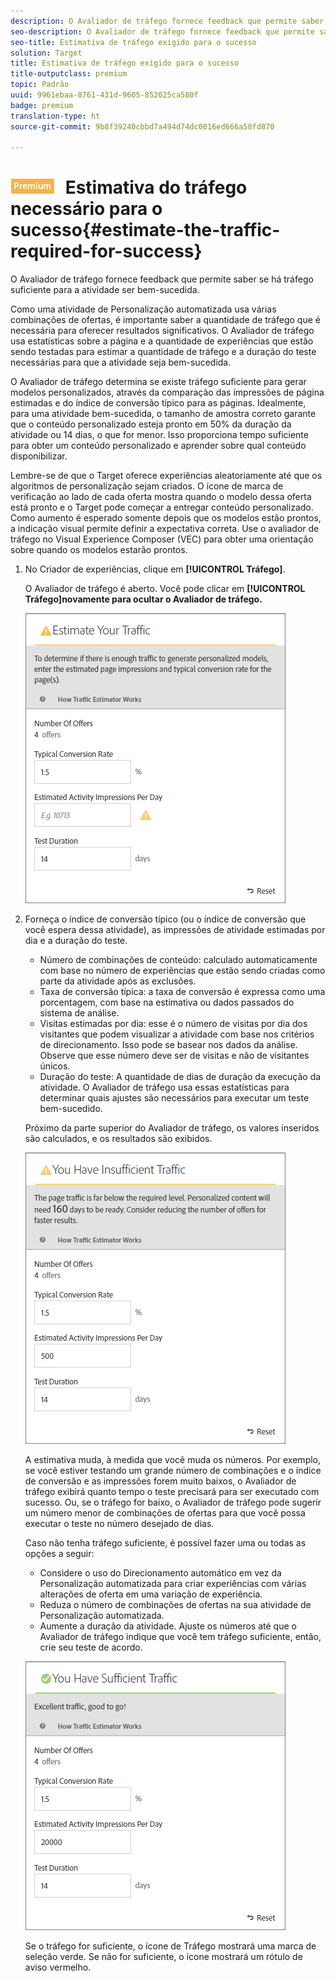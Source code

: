 ```yaml
---
description: O Avaliador de tráfego fornece feedback que permite saber se há tráfego suficiente para a atividade ser bem-sucedida.
seo-description: O Avaliador de tráfego fornece feedback que permite saber se há tráfego suficiente para a atividade ser bem-sucedida.
seo-title: Estimativa de tráfego exigido para o sucesso
solution: Target
title: Estimativa de tráfego exigido para o sucesso
title-outputclass: premium
topic: Padrão
uuid: 9961ebaa-8761-431d-9605-852025ca580f
badge: premium
translation-type: ht
source-git-commit: 9b8f39240cbbd7a494d74dc0016ed666a58fd870

---
```



# ![PREMIUM](/help/assets/premium.png) Estimativa do tráfego necessário para o sucesso{#estimate-the-traffic-required-for-success}

O Avaliador de tráfego fornece feedback que permite saber se há tráfego suficiente para a atividade ser bem-sucedida.

Como uma atividade de Personalização automatizada usa várias combinações de ofertas, é importante saber a quantidade de tráfego que é necessária para oferecer resultados significativos. O Avaliador de tráfego usa estatísticas sobre a página e a quantidade de experiências que estão sendo testadas para estimar a quantidade de tráfego e a duração do teste necessárias para que a atividade seja bem-sucedida.

O Avaliador de tráfego determina se existe tráfego suficiente para gerar modelos personalizados, através da comparação das impressões de página estimadas e do índice de conversão típico para as páginas. Idealmente, para uma atividade bem-sucedida, o tamanho de amostra correto garante que o conteúdo personalizado esteja pronto em 50% da duração da atividade ou 14 dias, o que for menor. Isso proporciona tempo suficiente para obter um conteúdo personalizado e aprender sobre qual conteúdo disponibilizar.

Lembre-se de que o Target oferece experiências aleatoriamente até que os algoritmos de personalização sejam criados. O ícone de marca de verificação ao lado de cada oferta mostra quando o modelo dessa oferta está pronto e o Target pode começar a entregar conteúdo personalizado. Como aumento é esperado somente depois que os modelos estão prontos, a indicação visual permite definir a expectativa correta. Use o avaliador de tráfego no Visual Experience Composer (VEC) para obter uma orientação sobre quando os modelos estarão prontos.

1. No Criador de experiências, clique em **[!UICONTROL Tráfego]**.

   O Avaliador de tráfego é aberto. Você pode clicar em **[!UICONTROL Tráfego]novamente para ocultar o Avaliador de tráfego.**

   ![](assets/ap_est.png)

1. Forneça o índice de conversão típico (ou o índice de conversão que você espera dessa atividade), as impressões de atividade estimadas por dia e a duração do teste.

   * Número de combinações de conteúdo: calculado automaticamente com base no número de experiências que estão sendo criadas como parte da atividade após as exclusões.
   * Taxa de conversão típica: a taxa de conversão é expressa como uma porcentagem, com base na estimativa ou dados passados do sistema de análise.
   * Visitas estimadas por dia: esse é o número de visitas por dia dos visitantes que podem visualizar a atividade com base nos critérios de direcionamento. Isso pode se basear nos dados da análise. Observe que esse número deve ser de visitas e não de visitantes únicos.
   * Duração do teste: A quantidade de dias de duração da execução da atividade.
   O Avaliador de tráfego usa essas estatísticas para determinar quais ajustes são necessários para executar um teste bem-sucedido.

   Próximo da parte superior do Avaliador de tráfego, os valores inseridos são calculados, e os resultados são exibidos.

   ![](assets/ap_est_no.png)

   A estimativa muda, à medida que você muda os números. Por exemplo, se você estiver testando um grande número de combinações e o índice de conversão e as impressões forem muito baixos, o Avaliador de tráfego exibirá quanto tempo o teste precisará para ser executado com sucesso. Ou, se o tráfego for baixo, o Avaliador de tráfego pode sugerir um número menor de combinações de ofertas para que você possa executar o teste no número desejado de dias.

   Caso não tenha tráfego suficiente, é possível fazer uma ou todas as opções a seguir:

   * Considere o uso do Direcionamento automático em vez da Personalização automatizada para criar experiências com várias alterações de oferta em uma variação de experiência.
   * Reduza o número de combinações de ofertas na sua atividade de Personalização automatizada.
   * Aumente a duração da atividade.
   Ajuste os números até que o Avaliador de tráfego indique que você tem tráfego suficiente, então, crie seu teste de acordo.

   ![](assets/ap_est_yes.png)

   Se o tráfego for suficiente, o ícone de Tráfego mostrará uma marca de seleção verde. Se não for suficiente, o ícone mostrará um rótulo de aviso vermelho.
